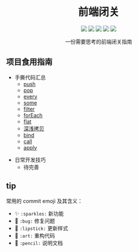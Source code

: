 <h1 align=center>前端闭关</h1>



<p align="center">
    <img src="https://img.shields.io/badge/JavaScript-important"/>
    <img src="https://img.shields.io/badge/TypeScript-brightgreen"/>
    <img src="https://img.shields.io/badge/Vue-blue"/>
    <img src="https://img.shields.io/badge/version-0.0.2-blue"/>
    <img src="https://img.shields.io/badge/node-14.0.0-brightgreen"/>
</p>
<p align=center>一份需要思考的前端闭关指南</p>

## 项目食用指南

<Readme />

* 手撕代码汇总
  + [push](/warehouse/js/1.html#push)
  + [pop](/warehouse/js/1.html#pop)
  + [every](/warehouse/js/1.html#every)
  + [some](/warehouse/js/1.html#some)
  + [filter](/warehouse/js/1.html#filter)
  + [forEach](/warehouse/js/1.html#foreach)
  + [flat](/warehouse/js/1.html#flat)
  + [深浅拷贝](/warehouse/js/1.html#深浅拷贝)
  + [bind](/warehouse/js/1.html#bind)
  + [call](/warehouse/js/1.html#call)
  + [apply](/warehouse/js/1.html#apply)

- 日常开发技巧
  - 待完善

##

## tip

常用的 commit emoji 及其含义：

- ✨ `:sparkles:` 新功能
- 🐛 `:bug:` 修复问题
- 💄 `:lipstick:` 更新样式
- 🎨 `:art:` 重构代码
- 📝 `:pencil:` 说明文档
